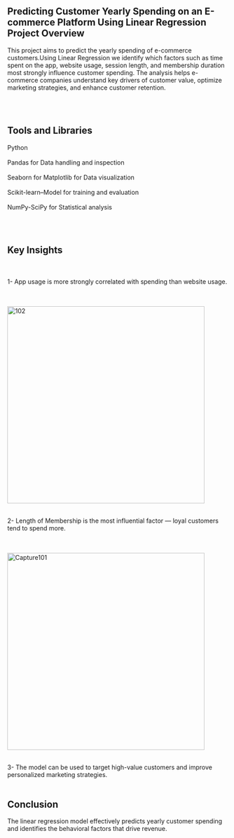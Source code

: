 ## Predicting Customer Yearly Spending on an E-commerce Platform Using Linear Regression Project Overview

This project aims to predict the yearly spending of e-commerce customers.Using Linear Regression we identify which factors such as time spent on the app,
website usage, session length, and membership duration most strongly influence customer spending.
The analysis helps e-commerce companies understand key drivers of customer value, 
optimize marketing strategies, and enhance customer retention.

<br><br>

## Tools and Libraries

Python
<br><br>
Pandas for Data handling and inspection
<br><br>
Seaborn for Matplotlib for Data visualization
<br><br>
Scikit-learn–Model for training and evaluation
<br><br>
NumPy-SciPy for Statistical analysis

<br><br>

## Key Insights
<br><br>
1- App usage is more strongly correlated with spending than website usage.

<br><br>
<img width="450" height="450" alt="102" src="https://github.com/user-attachments/assets/0ec0faa1-3f48-43c5-ac9b-bceb7b051d7c" />
<br><br>

2- Length of Membership is the most influential factor — loyal customers tend to spend more.

<br><br>
<img width="450" height="450" alt="Capture101" src="https://github.com/user-attachments/assets/1d6cd024-ec34-489c-9adc-f7e6092275eb" />
<br><br>

3- The model can be used to target high-value customers and improve personalized marketing strategies.
<br><br>



## Conclusion

The linear regression model effectively predicts yearly customer spending and identifies the behavioral factors that drive revenue.
